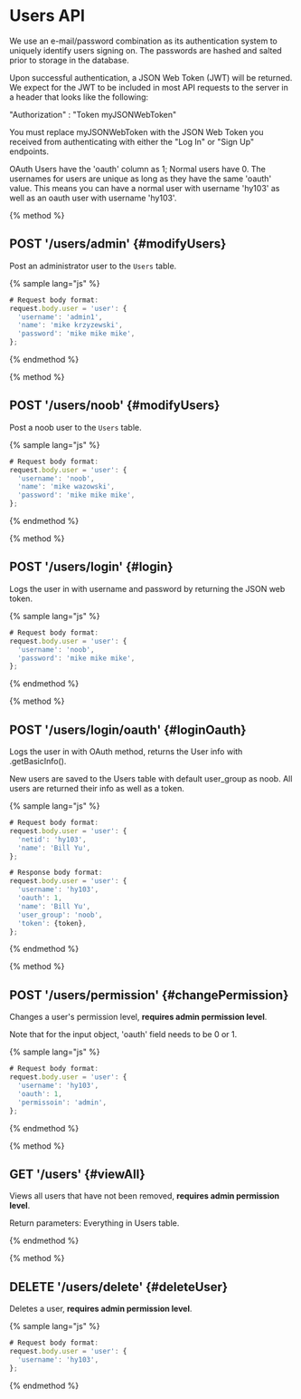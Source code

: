 # Users API

We use an e-mail/password combination as its authentication system to uniquely identify users signing on. The passwords are hashed and salted prior to storage in the database.

Upon successful authentication, a JSON Web Token (JWT) will be returned. We expect for the JWT to be included in most API requests to the server in a header that looks like the following:

"Authorization" : "Token myJSONWebToken"

You must replace myJSONWebToken with the JSON Web Token you received from authenticating with either the "Log In" or "Sign Up" endpoints.

OAuth Users have the 'oauth' column as 1; Normal users have 0. The usernames for users are unique as long as they have the same 'oauth' value. This means you can have a normal user with username 'hy103' as well as an oauth user with username 'hy103'.

{% method %}
## POST '/users/admin' {#modifyUsers}

Post an administrator user to the `Users` table.

{% sample lang="js" %}
```js
# Request body format:
request.body.user = 'user': {
  'username': 'admin1',
  'name': 'mike krzyzewski',
  'password': 'mike mike mike',
};
```

{% endmethod %}

{% method %}
## POST '/users/noob' {#modifyUsers}

Post a noob user to the `Users` table.

{% sample lang="js" %}
```js
# Request body format:
request.body.user = 'user': {
  'username': 'noob',
  'name': 'mike wazowski',
  'password': 'mike mike mike',
};
```

{% endmethod %}

{% method %}
## POST '/users/login' {#login}

Logs the user in with username and password by returning the JSON web token.

{% sample lang="js" %}
```js
# Request body format:
request.body.user = 'user': {
  'username': 'noob',
  'password': 'mike mike mike',
};
```

{% endmethod %}

{% method %}
## POST '/users/login/oauth' {#loginOauth}

Logs the user in with OAuth method, returns the User info with .getBasicInfo().

New users are saved to the Users table with default user_group as noob. All users are returned their info as well as a token.

{% sample lang="js" %}
```js
# Request body format:
request.body.user = 'user': {
  'netid': 'hy103',
  'name': 'Bill Yu',
};
```

```js
# Response body format:
request.body.user = 'user': {
  'username': 'hy103',
  'oauth': 1,
  'name': 'Bill Yu',
  'user_group': 'noob',
  'token': {token},
};
```

{% endmethod %}

{% method %}
## POST '/users/permission' {#changePermission}

Changes a user's permission level, **requires admin permission level**.

Note that for the input object, 'oauth' field needs to be 0 or 1.

{% sample lang="js" %}
```js
# Request body format:
request.body.user = 'user': {
  'username': 'hy103',
  'oauth': 1,
  'permissoin': 'admin',
};
```

{% endmethod %}

{% method %}
## GET '/users' {#viewAll}

Views all users that have not been removed, **requires admin permission level**.

Return parameters:
Everything in Users table.

{% endmethod %}

{% method %}
## DELETE '/users/delete' {#deleteUser}

Deletes a user, **requires admin permission level**.

{% sample lang="js" %}
```js
# Request body format:
request.body.user = 'user': {
  'username': 'hy103',
};
```

{% endmethod %}
